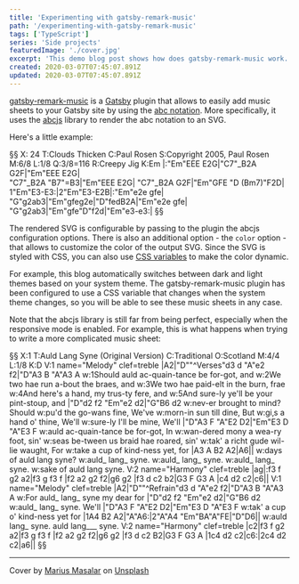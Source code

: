 ```yaml
---
title: 'Experimenting with gatsby-remark-music'
path: '/experimenting-with-gatsby-remark-music'
tags: ['TypeScript']
series: 'Side projects'
featuredImage: './cover.jpg'
excerpt: 'This demo blog post shows how does gatsby-remark-music work.'
created: 2020-03-07T07:45:07.891Z
updated: 2020-03-07T07:45:07.891Z
---
```


[gatsby-remark-music](https://www.gatsbyjs.org/packages/gatsby-remark-music/) is a [Gatsby](https://www.gatsbyjs.org/) plugin that allows to easily add music sheets to your Gatsby site by using the [abc notation](https://abcnotation.com/). More specifically, it uses the [abcjs](https://www.abcjs.net/) library to render the abc notation to an SVG.

Here's a little example:

§§
X: 24
T:Clouds Thicken
C:Paul Rosen
S:Copyright 2005, Paul Rosen
M:6/8
L:1/8
Q:3/8=116
R:Creepy Jig
K:Em
|:"Em"EEE E2G|"C7"_B2A G2F|"Em"EEE E2G|\
"C7"_B2A "B7"=B3|"Em"EEE E2G|
"C7"_B2A G2F|"Em"GFE "D (Bm7)"F2D|\
1"Em"E3-E3:|2"Em"E3-E2B|:"Em"e2e gfe|
"G"g2ab3|"Em"gfeg2e|"D"fedB2A|"Em"e2e gfe|\
"G"g2ab3|"Em"gfe"D"f2d|"Em"e3-e3:|
§§

The rendered SVG is configurable by passing to the plugin the abcjs configuration options. There is also an additional option - the `color` option - that allows to customize the color of the output SVG. Since the SVG is styled with CSS, you can also use [CSS variables](https://developer.mozilla.org/en-US/docs/Web/CSS/Using_CSS_custom_properties) to make the color dynamic.

For example, this blog automatically switches between dark and light themes based on your system theme. The gatsby-remark-music plugin has been configured to use a CSS variable that changes when the system theme changes, so you will be able to see these music sheets in any case.

Note that the abcjs library is still far from being perfect, especially when the responsive mode is enabled. For example, this is what happens when trying to write a more complicated music sheet:

§§
X:1
T:Auld Lang Syne (Original Version)
C:Traditional
O:Scotland
M:4/4
L:1/8
K:D
V:1 name="Melody" clef=treble
|A2|"D""^Verses"d3 d "A"e2 f2|"D"A3 B "A"A3 A
w:1Should auld ac-quain-tance be for-got, and
w:2We two hae run a-bout the braes, and
w:3We two hae paid-elt in the burn, frae
w:4And here's a hand, my trus-ty fere, and
w:5And sure-ly ye'll be your pint-stoup, and
|"D"d2 f2 "Em"e2 d2|"G"B6 d2
w:nev-er brought to mind? Should
w:pu'd the go-wans fine, We've
w:morn-in sun till dine, But
w:gi‚s a hand o' thine, We'll
w:sure-ly I'll be mine, We'll
|"D"A3 F "A"E2 D2|"Em"E3 D "A"E3 F
w:auld ac-quain-tance be for-got, In
w:wan-dered mony a wea-ry foot, sin'
w:seas be-tween us braid hae roared, sin'
w:tak' a richt gude wil-lie waught, For
w:take a cup of kind-ness yet, for
|A3 A B2 A2|A6||
w:days of auld lang syne?
w:auld_ lang_ syne.
w:auld_ lang_ syne.
w:auld_ lang_ syne.
w:sake of auld lang syne.
V:2 name="Harmony" clef=treble
|ag|:f3 f g2 a2|f3 g f3 f
|f2 a2 g2 f2|g6 g2
|f3 d c2 b2|G3 F G3 A
|c4 d2 c2|c6||
V:1 name="Melody" clef=treble
|A2|"D""^Refrain"d3 d "A"e2 f2|"D"A3 B "A"A3 A
w:For auld_ lang_ syne my dear for
|"D"d2 f2 "Em"e2 d2|"G"B6 d2
w:auld_ lang_ syne. We'll
|"D"A3 F "A"E2 D2|"Em"E3 D "A"E3 F
w:tak' a cup o' kind-ness yet for
|1A4 B2 A2|"A"A6:|2"A"A4 "Em"BA"A"FE|"D"D6||
w:auld lang_ syne. auld lang___ syne.
V:2 name="Harmony" clef=treble
|c2|f3 f g2 a2|f3 g f3 f
|f2 a2 g2 f2|g6 g2
|f3 d c2 B2|G3 F G3 A
|1c4 d2 c2|c6:|2c4 d2 c2|a6||
§§

---

Cover by [Marius Masalar](https://unsplash.com/@marius) on [Unsplash](https://unsplash.com/s/photos/music)
